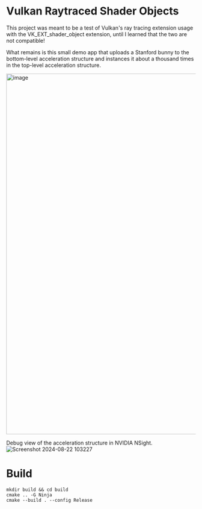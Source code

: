 # Vulkan Raytraced Shader Objects

This project was meant to be a test of Vulkan's ray tracing extension usage with the VK_EXT_shader_object extension, until I learned that the two are not compatible!

What remains is this small demo app that uploads a Stanford bunny to the bottom-level acceleration structure and instances it about a thousand times in the top-level acceleration structure.

<img width="957" alt="image" src="https://github.com/user-attachments/assets/d511727f-2bb7-4601-83dd-6af225d21bb8">


Debug view of the acceleration structure in NVIDIA NSight. 
![Screenshot 2024-08-22 103227](https://github.com/user-attachments/assets/d2c51e77-26d0-4ac0-835d-bcb4511e9442)


# Build

```
mkdir build && cd build
cmake .. -G Ninja
cmake --build . --config Release
```
